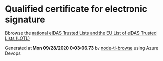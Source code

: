 # Qualified certificate for electronic signature 
 Bbrowse the [national eIDAS Trusted Lists and the EU List of eIDAS Trusted Lists (LOTL)](https://webgate.ec.europa.eu/tl-browser/#/) 
 
 
Generated at **Mon 09/28/2020  0:03:06.73** by [node-tl-browse](https://github.com/ymedlop/node-tl-browser) using Azure Devops 
